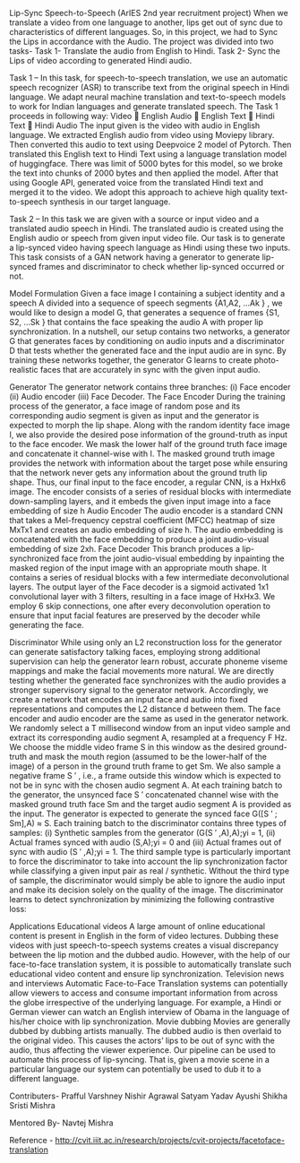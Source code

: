 Lip-Sync Speech-to-Speech
(ArIES 2nd year recruitment project)
When we translate a video from one language to another, lips get out of sync due to characteristics of different languages. So, in this project, we had to Sync the Lips in accordance with the Audio. The project was divided into two tasks-
Task 1- Translate the audio from English to Hindi.
Task 2- Sync the Lips of video according to generated Hindi audio.


Task 1 – 
In this task, for speech-to-speech translation, we use an automatic speech recognizer (ASR) to transcribe text from the original speech in Hindi language. We adapt neural machine translation and text-to-speech models to work for Indian languages and generate translated speech. 
The Task 1 proceeds in following way:
Video    English Audio    English Text    Hindi Text    Hindi Audio
The input given is the video with audio in English language. We extracted English audio from video using Moviepy library. Then converted this audio to text using Deepvoice 2 model of Pytorch. Then translated this English text to Hindi Text using a language translation model of huggingface. There was limit of 5000 bytes for this model, so we broke the text into chunks of 2000 bytes and then applied the model. After that using Google API, generated voice from the translated Hindi text and merged it to the video. We adopt this approach to achieve high quality text-to-speech synthesis in our target language.

Task 2 –
In this task we are given with a source or input video and a translated audio speech in Hindi. The translated audio is created using the English audio or speech from given input video file. Our task is to generate a lip-synced video having speech language as Hindi using these two inputs. 
This task consists of a GAN network having a generator to generate lip-synced frames and discriminator to check whether lip-synced occurred or not. 

Model Formulation
Given a face image I containing a subject identity and a speech A divided into a sequence of speech segments {A1,A2, ...Ak } , we would like to design a model G, that generates a sequence of frames {S1, S2, ...Sk } that contains the face speaking the audio A with proper lip synchronization. 
In a nutshell, our setup contains two networks, a generator G that generates faces by conditioning on audio inputs and a discriminator D that tests whether the generated face and the input audio are in sync. By training these networks together, the generator G learns to create photo-realistic faces that are accurately in sync with the given input audio.

Generator
The generator network contains three branches: 
(i) Face encoder (ii) Audio encoder (iii) Face Decoder.
The Face Encoder
During the training process of the generator, a face image of random pose and its corresponding audio segment is given as input and the generator is expected to morph the lip shape. Along with the random identity face image I, we also provide the desired pose information of the ground-truth as input to the face encoder. We mask the lower half of the ground truth face image and concatenate it channel-wise with I. 
The masked ground truth image provides the network with information about the target pose while ensuring that the network never gets any information about the ground truth lip shape. Thus, our final input to the face encoder, a regular CNN, is a HxHx6 image. The encoder consists of a series of residual blocks with intermediate down-sampling layers, and it embeds the given input image into a face embedding of size h
Audio Encoder
The audio encoder is a standard CNN that takes a Mel-frequency cepstral coefficient (MFCC) heatmap of size MxTx1 and creates an audio embedding of size h. The audio embedding is concatenated with the face embedding to produce a joint audio-visual embedding of size 2xh.
Face Decoder
This branch produces a lip-synchronized face from the joint audio-visual embedding by inpainting the masked region of the input image with an appropriate mouth shape. It contains a series of residual blocks with a few intermediate deconvolutional layers. The output layer of the Face decoder is a sigmoid activated 1x1 convolutional layer with 3 filters, resulting in a face image of HxHx3. We employ 6 skip connections, one after every deconvolution operation to ensure that input facial features are preserved by the decoder while generating the face.


Discriminator
While using only an L2 reconstruction loss for the generator can generate satisfactory talking faces, employing strong additional supervision can help the generator learn robust, accurate phoneme viseme mappings and make the facial movements more natural. We are directly testing whether the generated face synchronizes with the audio provides a stronger supervisory signal to the generator network. Accordingly, we create a network that encodes an input face and audio into fixed representations and computes the L2 distance d between them. The face encoder and audio encoder are the same as used in the generator network.
We randomly select a T millisecond window from an input video sample and extract its corresponding audio segment A, resampled at a frequency F Hz. We choose the middle video frame S in this window as the desired ground-truth and mask the mouth region (assumed to be the lower-half of the image) of a person in the ground truth frame to get Sm. We also sample a negative frame S ′ , i.e., a frame outside this window which is expected to not be in sync with the chosen audio segment A.
At each training batch to the generator, the unsynced face S ′ concatenated channel wise with the masked ground truth face Sm and the target audio segment A is provided as the input. The generator is expected to generate the synced face G([S ′ ; Sm],A) ≈ S. Each training batch to the discriminator contains three types of samples: (i) Synthetic samples from the generator (G(S ′ ,A),A);yi = 1, (ii) Actual frames synced with audio (S,A);yi = 0 and (iii) Actual frames out of sync with audio (S ′ ,A);yi = 1. The third sample type is particularly important to force the discriminator to take into account the lip synchronization factor while classifying a given input pair as real / synthetic. Without the third type of sample, the discriminator would simply be able to ignore the audio input and make its decision solely on the quality of the image. The discriminator learns to detect synchronization by minimizing the following contrastive loss:
 

Applications
Educational videos
A large amount of online educational content is present in English in the form of video lectures. Dubbing these videos with just speech-to-speech systems creates a visual discrepancy between the lip motion and the dubbed audio. However, with the help of our face-to-face translation system, it is possible to automatically translate such educational video content and ensure lip synchronization.
Television news and interviews
Automatic Face-to-Face Translation systems can potentially allow viewers to access and consume important information from across the globe irrespective of the underlying language. For example, a Hindi or German viewer can watch an English interview of Obama in the language of his/her choice with lip synchronization.
Movie dubbing
Movies are generally dubbed by dubbing artists manually. The dubbed audio is then overlaid to the original video. This causes the actors’ lips to be out of sync with the audio, thus affecting the viewer experience. Our pipeline can be used to automate this process of lip-syncing. That is, given a movie scene in a particular language our system can potentially be used to dub it to a different language.


Contributers-
Prafful Varshney
Nishir Agrawal
Satyam Yadav
Ayushi Shikha 
Sristi Mishra

Mentored By-
Navtej Mishra

Reference - http://cvit.iiit.ac.in/research/projects/cvit-projects/facetoface-translation

 
